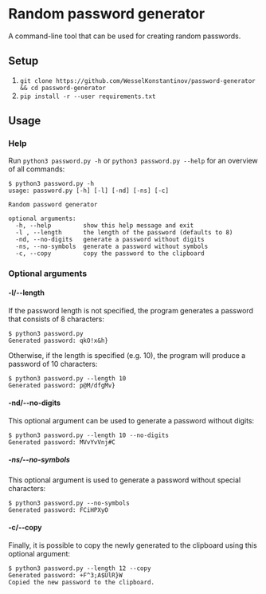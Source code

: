 # Random password generator
A command-line tool that can be used for creating random passwords.

## Setup
1. `git clone https://github.com/WesselKonstantinov/password-generator && cd password-generator`
2. `pip install -r --user requirements.txt`

## Usage
### Help
Run `python3 password.py -h` or `python3 password.py --help` for an overview of all commands:
```
$ python3 password.py -h
usage: password.py [-h] [-l] [-nd] [-ns] [-c]

Random password generator

optional arguments:
  -h, --help         show this help message and exit
  -l , --length      the length of the password (defaults to 8)
  -nd, --no-digits   generate a password without digits
  -ns, --no-symbols  generate a password without symbols
  -c, --copy         copy the password to the clipboard
```

### Optional arguments
#### -l/--length
If the password length is not specified, the program generates a password that consists of 8 characters:
```
$ python3 password.py
Generated password: qkO!x&h}
```

Otherwise, if the length is specified (e.g. 10), the program will produce a password of 10 characters:
```
$ python3 password.py --length 10
Generated password: p@M/dfgMv}
```

#### -nd/--no-digits
This optional argument can be used to generate a password without digits:
```
$ python3 password.py --length 10 --no-digits
Generated password: MVvYvVnj#C
```

##### -ns/--no-symbols
This optional argument is used to generate a password without special characters:
```
$ python3 password.py --no-symbols
Generated password: FCiHPXyO
```

#### -c/--copy
Finally, it is possible to copy the newly generated to the clipboard using this optional argument:
```
$ python3 password.py --length 12 --copy
Generated password: +F^3;A$UlR}W
Copied the new password to the clipboard.
```
